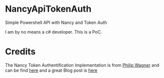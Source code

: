 # NancyApiTokenAuth
Simple Powershell API with Nancy and Token Auth

I am by no means a c# developer. This is a PoC.

# Credits
The Nancy Token Authentification Implementation is from [Philip Wagner](https://plus.google.com/102725420896943303368/posts)
and can be find [here](https://github.com/bytefish/NancyOwinExample) and a great Blog post is [here](http://bytefish.de/blog/token_authentication_owin_nancy/)
